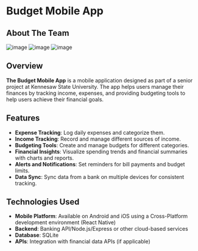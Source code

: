 # Budget Mobile App

## About The Team 
![image](https://github.com/user-attachments/assets/4adfe94f-6d88-4dae-a2d1-b687ba7c8a19)
![image](https://github.com/user-attachments/assets/4be71980-a144-442b-82e8-d9bf6e711eab)
![image](https://github.com/user-attachments/assets/990ca40a-0990-4fed-96ce-a9a7829b139a)




## Overview

**The Budget Mobile App** is a mobile application designed as part of a senior project at Kennesaw State University. The app helps users manage their finances by tracking income, expenses, and providing budgeting tools to help users achieve their financial goals.

## Features

- **Expense Tracking**: Log daily expenses and categorize them.
- **Income Tracking**: Record and manage different sources of income.
- **Budgeting Tools**: Create and manage budgets for different categories.
- **Financial Insights**: Visualize spending trends and financial summaries with charts and reports.
- **Alerts and Notifications**: Set reminders for bill payments and budget limits.
- **Data Sync**: Sync data from a bank on multiple devices for consistent tracking.

## Technologies Used

- **Mobile Platform**: Available on Android and iOS using a Cross-Platform development environment (React Native)
- **Backend**: Banking API/Node.js/Express or other cloud-based services
- **Database**: SQLite
- **APIs**: Integration with financial data APIs (if applicable)

